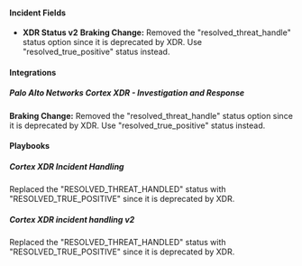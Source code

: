 
#### Incident Fields
- **XDR Status v2**
**Braking Change:** Removed the "resolved_threat_handle" status option since it is deprecated by XDR. Use "resolved_true_positive" status instead.

#### Integrations
##### Palo Alto Networks Cortex XDR - Investigation and Response
**Braking Change:** Removed the "resolved_threat_handle" status option since it is deprecated by XDR. Use "resolved_true_positive" status instead.


#### Playbooks
##### Cortex XDR Incident Handling
Replaced the "RESOLVED_THREAT_HANDLED" status with "RESOLVED_TRUE_POSITIVE" since it is deprecated by XDR.

##### Cortex XDR incident handling v2
Replaced the "RESOLVED_THREAT_HANDLED" status with "RESOLVED_TRUE_POSITIVE" since it is deprecated by XDR.
